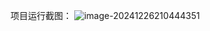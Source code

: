 项目运行截图：
![image-20241226210444351](https://mypic-1306876708.cos.ap-guangzhou.myqcloud.com/img/202412262104439.png)
